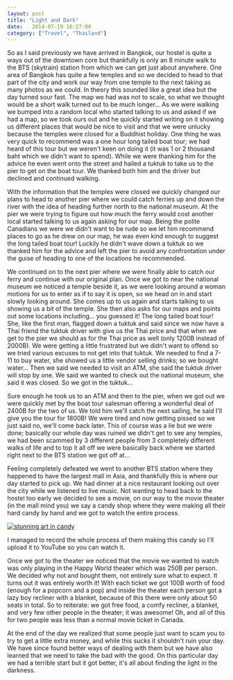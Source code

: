 ```yaml
---
layout: post
title: "Light and Dark"
date:   2014-07-19 16:27:00
category: ["Travel", "Thailand"]
---
```


So as I said previously we have arrived in Bangkok, our hostel is quite a ways out of the downtown core but thankfully is only an 8 minute walk to the BTS (skytrain) station from which we can get just about anywhere. One area of Bangkok has quite a few temples and so we decided to head to that part of the city and work our way from one temple to the next taking as many photos as we could. In theory this sounded like a great idea but the day turned sour fast. The map we had was not to scale, so what we thought would be a short walk turned out to be much longer... As we were walking we bumped into a random local who started talking to us and asked if we had a map, so we took ours out and he quickly started writing on it showing us different places that would be nice to visit and that we were unlucky because the temples were closed for a Buddhist holiday. One thing he was very quick to recommend was a one hour long tailed boat tour; we had heard of this tour but we weren't keen on doing it (it was 1 or 2 thousand baht which we didn't want to spend). While we were thanking him for the advice he even went onto the street and hailed a tuktuk to take us to the pier to get on the boat tour. We thanked both him and the driver but declined and continued walking.

With the information that the temples were closed we quickly changed our plans to head to another pier where we could catch ferries up and down the river with the idea of heading further north to the national museum. At the pier we were trying to figure out how much the ferry would cost another local started talking to us again asking for our map. Being the polite Canadians we were we didn't want to be rude so we let him recommend places to go as he drew on our map, he was even kind enough to suggest the long tailed boat tour! Luckily he didn't wave down a tuktuk so we thanked him for the advice and left the pier to avoid any confrontation under the guise of heading to one of the locations he recommended.

We continued on to the next pier where we were finally able to catch our ferry and continue with our original plan. Once we got to near the national museum we noticed a temple beside it, as we were looking around a woman motions for us to enter as if to say it is open, so we head on in and start slowly looking around. She comes up to us again and starts talking to us showing us a bit of the temple. She then also asks for our maps and points out some locations including... you guessed it! The long tailed boat tour! She, like the first man, flagged down a tuktuk and said since we now have a Thai friend the tuktuk driver with give us the Thai price and that when we get to the pier we should as for the Thai price as well (only 1200B instead of 2000B). We were getting a little frustrated but we didn't want to offend so we tried various excuses to not get into that tuktuk. We needed to find a 7-11 to buy water, she showed us a little vendor selling drinks; so we bought water... Then we said we needed to visit an ATM, she said the tuktuk driver will stop by one. We said we wanted to check out the national museum, she said it was closed. So we got in the tuktuk...

Sure enough he took us to an ATM and then to the pier, when we got out we were quickly met by the boat tour salesman offering a wonderful deal of 2400B for the two of us. We told him we'll catch the next sailing, he said I'll give you the tour for 1800B! We were tired and now getting pissed so we just said no, we'll come back later. This of course was a lie but we were done; basically our whole day was ruined we didn't get to see any temples, we had been scammed by 3 different people from 3 completely different walks of life and to top it all off we were basically back where we started right next to the BTS station we got off at...

Feeling completely defeated we went to another BTS station where they happened to have the largest mall in Asia, and thankfully this is where our day started to pick up. We had dinner at a nice restaurant looking out over the city while we listened to live music. Not wanting to head back to the hostel too early we decided to see a movie, on our way to the movie theater (in the mall mind you) we say a candy shop where they were making all their hard candy by hand and we got to watch the entire process.

[![stunning art in candy](http://i.imgur.com/qtRq2Chl.jpg)](http://i.imgur.com/qtRq2Ch.jpg)

I managed to record the whole process of them making this candy so I'll upload it to YouTube so you can watch it.

Once we got to the theater we noticed that the movie we wanted to watch was only playing in the Happy World theater which was 250B per person. We decided why not and bought them, not entirely sure what to expect. It turns out it was entirely worth it! With each ticket we got 100B worth of food (enough for a popcorn and a pop)  and inside the theater each person got a lazy boy recliner with a blanket, because of this there were only about 50 seats in total. So to reiterate: we got free food, a comfy recliner, a blanket, and very few other people in the theater; it was awesome! Oh, and all of this for two people was less than a normal movie ticket in Canada.

At the end of the day we realized that some people just want to scam you to try to get a little extra money, and while this sucks it shouldn't ruin your day. We have since found better ways of dealing with them but we have also learned that we need to take the bad with the good. On this particular day we had a terrible start but it got better, it's all about finding the light in the darkness.
